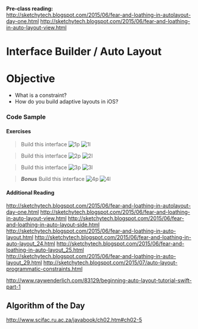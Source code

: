 **Pre-class reading:**  
http://sketchytech.blogspot.com/2015/06/fear-and-loathing-in-autolayout-day-one.html
http://sketchytech.blogspot.com/2015/06/fear-and-loathing-in-auto-layout-view.html

# Interface Builder / Auto Layout

# Objective
* What is a constraint?
* How do you build adaptive layouts in iOS?

### Code Sample

#### Exercises

> Build this interface
![1p](https://raw.githubusercontent.com/accesscode-2-2/unit-1/master/lessons/week-1/images/1.png)
![1l](https://github.com/accesscode-2-2/unit-1/blob/master/lessons/week-1/images/1_l.png)

> Build this interface
![2p](https://github.com/accesscode-2-2/unit-1/blob/master/lessons/week-1/images/2.png)
![2l](https://github.com/accesscode-2-2/unit-1/blob/master/lessons/week-1/images/2_l.png)

> Build this interface
![3p](https://github.com/accesscode-2-2/unit-1/blob/master/lessons/week-1/images/3.png)
![3l](https://github.com/accesscode-2-2/unit-1/blob/master/lessons/week-1/images/3_l.png)

> ***Bonus***
> Build this interface
![4p](https://github.com/accesscode-2-2/unit-1/blob/master/lessons/week-1/images/bonus.png)
![4l](https://github.com/accesscode-2-2/unit-1/blob/master/lessons/week-1/images/bonus_l.png)


#### Additional Reading
http://sketchytech.blogspot.com/2015/06/fear-and-loathing-in-autolayout-day-one.html
http://sketchytech.blogspot.com/2015/06/fear-and-loathing-in-auto-layout-view.html
http://sketchytech.blogspot.com/2015/06/fear-and-loathing-in-auto-layout-side.html
http://sketchytech.blogspot.com/2015/06/fear-and-loathing-in-auto-layout.html
http://sketchytech.blogspot.com/2015/06/fear-and-loathing-in-auto-layout_24.html
http://sketchytech.blogspot.com/2015/06/fear-and-loathing-in-auto-layout_25.html
http://sketchytech.blogspot.com/2015/06/fear-and-loathing-in-auto-layout_29.html
http://sketchytech.blogspot.com/2015/07/auto-layout-programmatic-constraints.html

http://www.raywenderlich.com/83129/beginning-auto-layout-tutorial-swift-part-1


## Algorithm of the Day
http://www.scifac.ru.ac.za/javabook/ch02.htm#ch02-5
